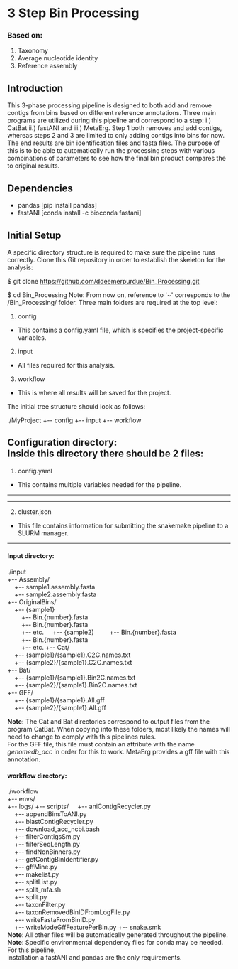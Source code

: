 # 3 Step Bin Processing

### Based on:
1. Taxonomy
2. Average nucleotide identity
3. Reference assembly

## Introduction
This 3-phase processing pipeline is designed to both add and remove contigs from bins based on different reference annotations. Three main programs are utilized during this pipeline and correspond to a step: i.) CatBat ii.) fastANI and iii.) MetaErg. Step 1 both removes and add contigs, whereas steps 2 and 3 are limited to only adding contigs into bins for now. The end results are bin identification files and fasta files. The purpose of this is to be able to automatically run the processing steps with various combinations of parameters to see how the final bin product compares the to original results.

## Dependencies
- pandas [pip install pandas]
- fastANI [conda install -c bioconda fastani]

## Initial Setup
A specific directory structure is required to make sure the pipeline runs correctly.
Clone this Git repository in order to establish the skeleton for the analysis:

$ git clone https://github.com/ddeemerpurdue/Bin_Processing.git  

$ cd Bin_Processing
Note: From now on, reference to '~' corresponds to the /Bin_Processing/ folder.
Three main folders are required at the top level:
1. config
- This contains a config.yaml file, which is specifies the project-specific variables.
2. input
- All files required for this analysis.
3. workflow
- This is where all results will be saved for the project.

The initial tree structure should look as follows:

./MyProject
+-- config
+-- input
+-- workflow


**Configuration directory:**  
Inside this directory there should be 2 files:  
---
1. config.yaml  
- This contains multiple variables needed for the pipeline.  
---

---
2. cluster.json  
- This file contains information for submitting the snakemake pipeline to a SLURM manager.  
---


#### Input directory:
./input  
+-- Assembly/  
    +-- sample1.assembly.fasta  
    +-- sample2.assembly.fasta  
+-- OriginalBins/  
    +-- {sample1}  
        +-- Bin.{number}.fasta  
        +-- Bin.{number}.fasta  
        +-- etc.
    +-- {sample2) 
        +-- Bin.{number}.fasta  
        +-- Bin.{number}.fasta  
        +-- etc. 
+-- Cat/  
    +-- {sample1}/{sample1}.C2C.names.txt  
    +-- {sample2}/{sample1}.C2C.names.txt  
+-- Bat/  
    +-- {sample1}/{sample1}.Bin2C.names.txt  
    +-- {sample2}/{sample1}.Bin2C.names.txt  
+-- GFF/  
    +-- {sample1}/{sample1}.All.gff  
    +-- {sample2}/{sample1}.All.gff  

**Note:** The Cat and Bat directories correspond to output files from the program CatBat. When copying into these folders, most likely the names will need to change to comply with this pipelines rules.  
For the GFF file, this file must contain an attribute with the name *genomedb_acc* in order for this to work. MetaErg provides a gff file with this annotation.  

#### workflow directory:
./workflow  
+-- envs/  
+-- logs/
+-- scripts/
    +-- aniContigRecycler.py  
    +-- appendBinsToANI.py  
    +-- blastContigRecycler.py  
    +-- download_acc_ncbi.bash  
    +-- filterContigsSm.py  
    +-- filterSeqLength.py  
    +-- findNonBinners.py  
    +-- getContigBinIdentifier.py  
    +-- gffMine.py  
    +-- makelist.py  
    +-- splitList.py  
    +-- split_mfa.sh  
    +-- split.py  
    +-- taxonFilter.py  
    +-- taxonRemovedBinIDFromLogFile.py  
    +-- writeFastaFromBinID.py  
    +-- writeModeGffFeaturePerBin.py
+-- snake.smk  
**Note**: All other files will be automatically generated throughout the pipeline.  
**Note**: Specific environmental dependency files for conda may be needed. For this pipeline,  
installation a fastANI and pandas are the only requirements.


